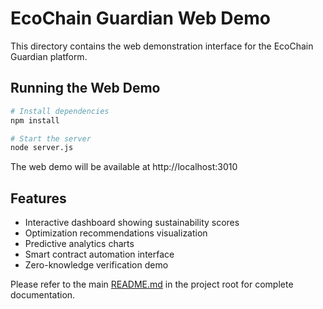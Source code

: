 # EcoChain Guardian Web Demo

This directory contains the web demonstration interface for the EcoChain Guardian platform.

## Running the Web Demo

```bash
# Install dependencies
npm install

# Start the server
node server.js
```

The web demo will be available at http://localhost:3010

## Features

- Interactive dashboard showing sustainability scores
- Optimization recommendations visualization
- Predictive analytics charts
- Smart contract automation interface
- Zero-knowledge verification demo

Please refer to the main [README.md](../README.md) in the project root for complete documentation. 